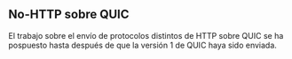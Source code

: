 ## No-HTTP sobre QUIC

El trabajo sobre el envío de protocolos distintos de HTTP sobre QUIC se ha
pospuesto hasta después de que la versión 1 de QUIC haya sido enviada.
